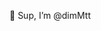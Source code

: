  👀 Sup, I’m @dimMtt

<!---
dimMtt/dimMtt is a ✨ special ✨ repository because its `README.md` (this file) appears on your GitHub profile.
You can click the Preview link to take a look at your changes.
--->
